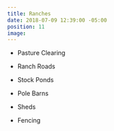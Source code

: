 ```yaml
---
title: Ranches
date: 2018-07-09 12:39:00 -05:00
position: 11
image: 
---
```


* Pasture Clearing

* Ranch Roads 

* Stock Ponds

* Pole Barns

* Sheds

* Fencing